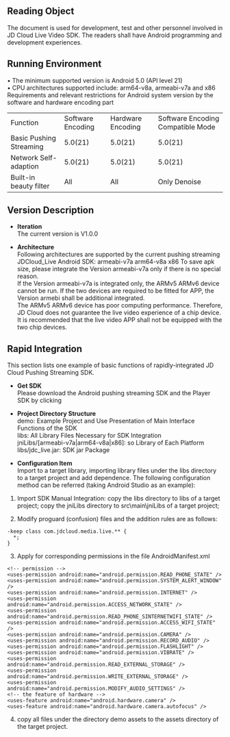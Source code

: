 ## Reading Object
The document is used for development, test and other personnel involved in JD Cloud Live Video SDK. The readers shall have Android programming and development experiences.  

## Running Environment
•	The minimum supported version is Android 5.0 (API level 21)  
•	CPU architectures supported include: arm64-v8a, armeabi-v7a and x86  
Requirements and relevant restrictions for Android system version by the software and hardware encoding part   
<table>
<tr>
    <td>Function</td>
    <td>Software Encoding</td>
    <td>Hardware Encoding</td>
    <td>Software Encoding Compatible Mode</td>
</tr>
<tr>
    <td>Basic Pushing Streaming</td>
    <td>5.0(21)</td>
    <td>5.0(21)</td>
    <td>5.0(21)</td>
</tr>
<tr>
    <td>Network Self-adaption</td>
    <td>5.0(21)</td>
    <td>5.0(21)</td>
    <td>5.0(21)</td>
</tr>
 <tr>
    <td>Built-in beauty filter</td>
    <td>All</td>
    <td>All</td>
    <td>Only Denoise</td>
</tr> 
</table>  

## Version Description
* **Iteration**  
The current version is V1.0.0  

* **Architecture**  
Following architectures are supported by the current pushing streaming JDCloud_Live Android SDK:
armeabi-v7a
arm64-v8a
x86
To save apk size, please integrate the Version armeabi-v7a only if there is no special reason.   
If the Version armeabi-v7a is integrated only, the ARMv5 ARMv6 device cannot be run. If the two devices are required to be fitted for APP, the Version armebi shall be additional integrated.  
The ARMv5 ARMv6 device has poor computing performance. Therefore, JD Cloud does not guarantee the live video experience of a chip device. It is recommended that the live video APP shall not be equipped with the two chip devices.  

## Rapid Integration
This section lists one example of basic functions of rapidly-integrated JD Cloud Pushing Streaming SDK.

* **Get SDK**  
Please download the Android pushing streaming SDK and the Player SDK by clicking <a href="https://sdk-publish.oss.cn-north-1.jcloudcs.com/sdk/jdcloud_streamer_android.zip"></a><br/>  

* **Project Directory Structure**  
demo: Example Project and Use Presentation of Main Interface Functions of the SDK    
libs: All Library Files Necessary for SDK Integration    
jniLibs/[armeabi-v7a|arm64-v8a|x86]: so Library of Each Platform    
libs/jdc_live.jar: SDK jar Package    

* **Configuration Item**    
Import to a target library, importing library files under the libs directory to a target project and add dependence.
The following configuration method can be referred (taking Android Studio as an example):  

1) Import SDK
Manual Integration:
copy the libs directory to libs of a target project;
copy the jniLibs directory to src\main\jniLibs of a target project;

  2) Modify proguard (confusion) files and the addition rules are as follows:
  ```
  -keep class com.jdcloud.media.live.** {
    *;
  } 
  ```

  3) Apply for corresponding permissions in the file AndroidManifest.xml
  ```
  <!-- permission -->
  <uses-permission android:name="android.permission.READ_PHONE_STATE" />
  <uses-permission android:name="android.permission.SYSTEM_ALERT_WINDOW" />
  <uses-permission android:name="android.permission.INTERNET" />
  <uses-permission android:name="android.permission.ACCESS_NETWORK_STATE" />
  <uses-permission android:name="android.permission.READ_PHONE_SINTERNETWIFI_STATE" />
  <uses-permission android:name="android.permission.ACCESS_WIFI_STATE" />
  <uses-permission android:name="android.permission.CAMERA" />
  <uses-permission android:name="android.permission.RECORD_AUDIO" />
  <uses-permission android:name="android.permission.FLASHLIGHT" />
  <uses-permission android:name="android.permission.VIBRATE" />
  <uses-permission android:name="android.permission.READ_EXTERNAL_STORAGE" />
  <uses-permission android:name="android.permission.WRITE_EXTERNAL_STORAGE" />
  <uses-permission android:name="android.permission.MODIFY_AUDIO_SETTINGS" />
  <!-- the feature of hardware -->
  <uses-feature android:name="android.hardware.camera" />
  <uses-feature android:name="android.hardware.camera.autofocus" />  
  ```

  4) copy all files under the directory demo assets to the assets directory of the target project.  


